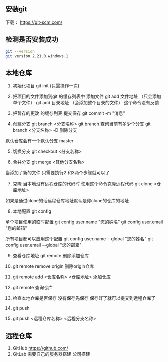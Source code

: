 ## 安装git
下载： https://git-scm.com/

## 检测是否安装成功
```bash
git --version
git version 2.21.0.windows.1
```

## 本地仓库

1. 初始化项目
git init (只需操作一次)

2. 把项目的文件添加到git 的缓存列表中
添加文件
git add 文件地址 （只会添加单个文件）
git add 目录地址 （会添加整个目录的文件）
这个命令没有反馈

3. 把暂存的更改 的缓存列表 提交保存
git commit -m "消息"

4. 创建分支
git branch <分支名称>
git branch 查询当前有多少个分支
git branch <分支名称> -D 删除分支

默认仓库会有一个默认分支 master

5. 切换分支
git checkout <分支名称>

6. 合并分支
git merge <其他分支名称>

当添加了新的文件 只需要执行2 和3两个步骤就可以了

7. 克隆
当本地没有远程仓库的代码时 使用这个命令克隆远程代码
git clone <仓库地址>

如果是通过clone的话远程仓库地址默认是你clone的仓库的地址


8. 本地配置
git config

单个项目使用的临时配置
git config user.name "您的姓名"
git config user.email "您的邮箱"

所有项目都可以应用这个配置
git config user.name --global "您的姓名"
git config user.email --global "您的邮箱"


9. 查看仓库地址
git remote 删除添加仓库
1. git remote remove origin 删除origin仓库 
2. git remote add <仓库名称> <仓库地址> 添加仓库
3. git remote 查询仓库

10. 检查本地仓库是否保存
没有保存先保存
保存好了就可以提交到远程仓库了

11. git push

1. git push <远程仓库名称> <远程分支名称>

## 远程仓库

1. GitHub 
https://github.com/
2. GitLab
需要自己的服务器搭建 公司搭建
